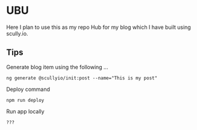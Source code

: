 # UBU

Here I plan to use this as my repo Hub for my blog which I have built using scully.io.

## Tips
Generate blog item using the following ...
```
ng generate @scullyio/init:post --name="This is my post"
```

Deploy command 
```
npm run deploy
```

Run app locally
```
???
```
